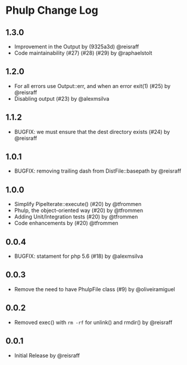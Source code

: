 # Phulp Change Log

## 1.3.0

- Improvement in the Output by (9325a3d) @reisraff
- Code maintainability (#27) (#28) (#29) by @raphaelstolt

## 1.2.0

- For all errors use Output::err, and when an error exit(1) (#25) by @reisraff
- Disabling output (#23) by @alexmsilva

## 1.1.2

- BUGFIX: we must ensure that the dest directory exists (#24) by @reisraff

## 1.0.1

- BUGFIX: removing trailing dash from DistFile::basepath by @reisraff

## 1.0.0

- Simplify PipeIterate::execute() (#20) by @tfrommen
- Phulp, the object-oriented way (#20) by @tfrommen
- Adding Unit/Integration tests (#20) by @tfrommen
- Code enhancements by (#20) @tfrommen

## 0.0.4

- BUGFIX: statament for php 5.6 (#18) by @alexmsilva

## 0.0.3

- Remove the need to have PhulpFile class (#9) by @oliveiramiguel

## 0.0.2

- Removed exec() with `rm -rf` for unlink() and rmdir() by @reisraff

## 0.0.1

- Initial Release by @reisraff
